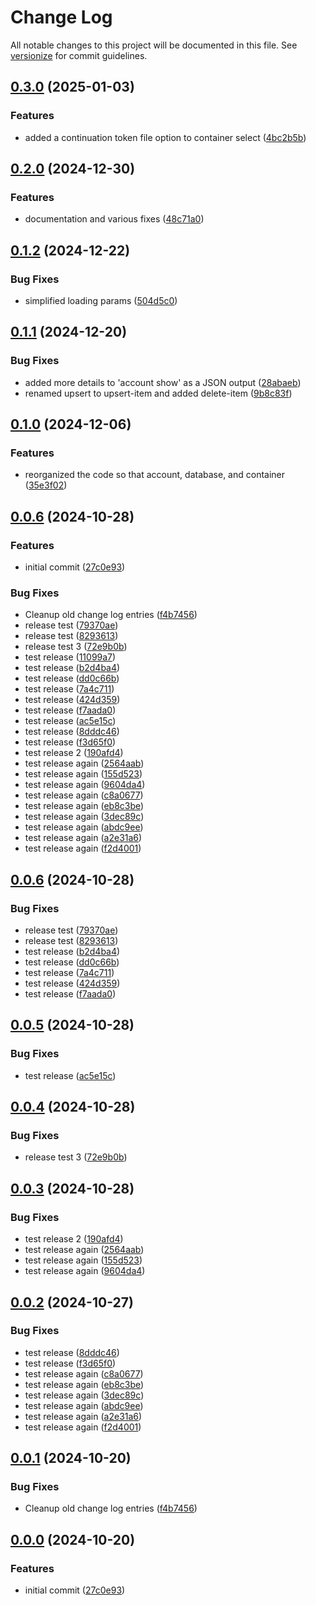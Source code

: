 # Change Log

All notable changes to this project will be documented in this file. See [versionize](https://github.com/versionize/versionize) for commit guidelines.

<a name="0.3.0"></a>
## [0.3.0](https://www.github.com/rtodosic/CosmosCli/releases/tag/v0.3.0) (2025-01-03)

### Features

* added a continuation token file option to container select ([4bc2b5b](https://www.github.com/rtodosic/CosmosCli/commit/4bc2b5bd4ecf1ebd2567a6a4221e503364e6aee2))

<a name="0.2.0"></a>
## [0.2.0](https://www.github.com/rtodosic/CosmosCli/releases/tag/v0.2.0) (2024-12-30)

### Features

* documentation and various fixes ([48c71a0](https://www.github.com/rtodosic/CosmosCli/commit/48c71a01366971c60868f40937b263c7288eed63))

<a name="0.1.2"></a>
## [0.1.2](https://www.github.com/rtodosic/CosmosCli/releases/tag/v0.1.2) (2024-12-22)

### Bug Fixes

* simplified loading params ([504d5c0](https://www.github.com/rtodosic/CosmosCli/commit/504d5c06564e2d3e7a10fdb2d1ccbc60eeb27dad))

<a name="0.1.1"></a>
## [0.1.1](https://www.github.com/rtodosic/CosmosCli/releases/tag/v0.1.1) (2024-12-20)

### Bug Fixes

* added more details to 'account show' as a JSON output ([28abaeb](https://www.github.com/rtodosic/CosmosCli/commit/28abaeb80458a33505eb450a6247e225ceefbc12))
* renamed upsert to upsert-item and added delete-item ([9b8c83f](https://www.github.com/rtodosic/CosmosCli/commit/9b8c83f0a4e60a3df8d8df71688269e5aa84af16))

<a name="0.1.0"></a>
## [0.1.0](https://www.github.com/rtodosic/CosmosCli/releases/tag/v0.1.0) (2024-12-06)

### Features

* reorganized the code so that account, database, and container ([35e3f02](https://www.github.com/rtodosic/CosmosCli/commit/35e3f021153cd7cbaf387055c0c5e777897a5763))

<a name="0.0.6"></a>
## [0.0.6](https://www.github.com/rtodosic/CosmosCli/releases/tag/v0.0.6) (2024-10-28)

### Features

* initial commit ([27c0e93](https://www.github.com/rtodosic/CosmosCli/commit/27c0e93a0351480c4271a3338ce54c3edc54b8c1))

### Bug Fixes

* Cleanup old change log entries ([f4b7456](https://www.github.com/rtodosic/CosmosCli/commit/f4b745617dbc5c52ce900a99a3293f525cc8dbde))
* release test ([79370ae](https://www.github.com/rtodosic/CosmosCli/commit/79370ae5101bc49c53a49c9bd4df5c515d2abbe3))
* release test ([8293613](https://www.github.com/rtodosic/CosmosCli/commit/82936130b28f2a68a00fbe56f8ec9a65198ba0a6))
* release test 3 ([72e9b0b](https://www.github.com/rtodosic/CosmosCli/commit/72e9b0bc70e6741b0b998a7fe216d9480c9f5ba8))
* test release ([11099a7](https://www.github.com/rtodosic/CosmosCli/commit/11099a7078ea4fece8f13eabe2f9aaa4eaa48900))
* test release ([b2d4ba4](https://www.github.com/rtodosic/CosmosCli/commit/b2d4ba4e2f6002c6cbf027a9934cf7d9c9826891))
* test release ([dd0c66b](https://www.github.com/rtodosic/CosmosCli/commit/dd0c66b041213b1635c2211dcc1d045edbd82ad1))
* test release ([7a4c711](https://www.github.com/rtodosic/CosmosCli/commit/7a4c711bdb788c7265434845b22daf56a90a6dff))
* test release ([424d359](https://www.github.com/rtodosic/CosmosCli/commit/424d3594f5b094b186d3bea6cdb4c9dc9864384f))
* test release ([f7aada0](https://www.github.com/rtodosic/CosmosCli/commit/f7aada0db2cda138313e03844b982240c22c5a7b))
* test release ([ac5e15c](https://www.github.com/rtodosic/CosmosCli/commit/ac5e15cc4f050e83dd04643d3a99f46ce17b6420))
* test release ([8dddc46](https://www.github.com/rtodosic/CosmosCli/commit/8dddc467cb5e0f5b020f6b0e8d5a9f64d51b5977))
* test release ([f3d65f0](https://www.github.com/rtodosic/CosmosCli/commit/f3d65f05ee80df3361e1454d41a9ffa9b8a8d076))
* test release 2 ([190afd4](https://www.github.com/rtodosic/CosmosCli/commit/190afd4dfff32a16cd28fa84a503ca9c8080fa47))
* test release again ([2564aab](https://www.github.com/rtodosic/CosmosCli/commit/2564aaba31a940abb1e93dc4111b0d69a7588cff))
* test release again ([155d523](https://www.github.com/rtodosic/CosmosCli/commit/155d5230aa9285849dc452b69f843b96018914df))
* test release again ([9604da4](https://www.github.com/rtodosic/CosmosCli/commit/9604da4ada13882c0c954fb37ba6b72741f1519e))
* test release again ([c8a0677](https://www.github.com/rtodosic/CosmosCli/commit/c8a067738271bfacbb8973cc94aec9b45b6e0be2))
* test release again ([eb8c3be](https://www.github.com/rtodosic/CosmosCli/commit/eb8c3be0440b63695de124e805ec34102505ac55))
* test release again ([3dec89c](https://www.github.com/rtodosic/CosmosCli/commit/3dec89c0aa94afc19424e9fcb933be5ff980d02c))
* test release again ([abdc9ee](https://www.github.com/rtodosic/CosmosCli/commit/abdc9ee6ebfcf32f93c3efd69677abaec491f624))
* test release again ([a2e31a6](https://www.github.com/rtodosic/CosmosCli/commit/a2e31a698a045f52f9657b6094089219498b0af9))
* test release again ([f2d4001](https://www.github.com/rtodosic/CosmosCli/commit/f2d4001c21960f2b66db2a400a1e9c3df386e7af))

<a name="0.0.6"></a>
## [0.0.6](https://www.github.com/rtodosic/CosmosCli/releases/tag/v0.0.6) (2024-10-28)

### Bug Fixes

* release test ([79370ae](https://www.github.com/rtodosic/CosmosCli/commit/79370ae5101bc49c53a49c9bd4df5c515d2abbe3))
* release test ([8293613](https://www.github.com/rtodosic/CosmosCli/commit/82936130b28f2a68a00fbe56f8ec9a65198ba0a6))
* test release ([b2d4ba4](https://www.github.com/rtodosic/CosmosCli/commit/b2d4ba4e2f6002c6cbf027a9934cf7d9c9826891))
* test release ([dd0c66b](https://www.github.com/rtodosic/CosmosCli/commit/dd0c66b041213b1635c2211dcc1d045edbd82ad1))
* test release ([7a4c711](https://www.github.com/rtodosic/CosmosCli/commit/7a4c711bdb788c7265434845b22daf56a90a6dff))
* test release ([424d359](https://www.github.com/rtodosic/CosmosCli/commit/424d3594f5b094b186d3bea6cdb4c9dc9864384f))
* test release ([f7aada0](https://www.github.com/rtodosic/CosmosCli/commit/f7aada0db2cda138313e03844b982240c22c5a7b))

<a name="0.0.5"></a>
## [0.0.5](https://www.github.com/rtodosic/CosmosCli/releases/tag/v0.0.5) (2024-10-28)

### Bug Fixes

* test release ([ac5e15c](https://www.github.com/rtodosic/CosmosCli/commit/ac5e15cc4f050e83dd04643d3a99f46ce17b6420))

<a name="0.0.4"></a>
## [0.0.4](https://www.github.com/rtodosic/CosmosCli/releases/tag/v0.0.4) (2024-10-28)

### Bug Fixes

* release test 3 ([72e9b0b](https://www.github.com/rtodosic/CosmosCli/commit/72e9b0bc70e6741b0b998a7fe216d9480c9f5ba8))

<a name="0.0.3"></a>
## [0.0.3](https://www.github.com/rtodosic/CosmosCli/releases/tag/v0.0.3) (2024-10-28)

### Bug Fixes

* test release 2 ([190afd4](https://www.github.com/rtodosic/CosmosCli/commit/190afd4dfff32a16cd28fa84a503ca9c8080fa47))
* test release again ([2564aab](https://www.github.com/rtodosic/CosmosCli/commit/2564aaba31a940abb1e93dc4111b0d69a7588cff))
* test release again ([155d523](https://www.github.com/rtodosic/CosmosCli/commit/155d5230aa9285849dc452b69f843b96018914df))
* test release again ([9604da4](https://www.github.com/rtodosic/CosmosCli/commit/9604da4ada13882c0c954fb37ba6b72741f1519e))

<a name="0.0.2"></a>
## [0.0.2](https://www.github.com/rtodosic/CosmosCli/releases/tag/v0.0.2) (2024-10-27)

### Bug Fixes

* test release ([8dddc46](https://www.github.com/rtodosic/CosmosCli/commit/8dddc467cb5e0f5b020f6b0e8d5a9f64d51b5977))
* test release ([f3d65f0](https://www.github.com/rtodosic/CosmosCli/commit/f3d65f05ee80df3361e1454d41a9ffa9b8a8d076))
* test release again ([c8a0677](https://www.github.com/rtodosic/CosmosCli/commit/c8a067738271bfacbb8973cc94aec9b45b6e0be2))
* test release again ([eb8c3be](https://www.github.com/rtodosic/CosmosCli/commit/eb8c3be0440b63695de124e805ec34102505ac55))
* test release again ([3dec89c](https://www.github.com/rtodosic/CosmosCli/commit/3dec89c0aa94afc19424e9fcb933be5ff980d02c))
* test release again ([abdc9ee](https://www.github.com/rtodosic/CosmosCli/commit/abdc9ee6ebfcf32f93c3efd69677abaec491f624))
* test release again ([a2e31a6](https://www.github.com/rtodosic/CosmosCli/commit/a2e31a698a045f52f9657b6094089219498b0af9))
* test release again ([f2d4001](https://www.github.com/rtodosic/CosmosCli/commit/f2d4001c21960f2b66db2a400a1e9c3df386e7af))

<a name="0.0.1"></a>
## [0.0.1](https://www.github.com/rtodosic/CosmosCli/releases/tag/v0.0.1) (2024-10-20)

### Bug Fixes

* Cleanup old change log entries ([f4b7456](https://www.github.com/rtodosic/CosmosCli/commit/f4b745617dbc5c52ce900a99a3293f525cc8dbde))

<a name="0.0.0"></a>
## [0.0.0](https://www.github.com/rtodosic/CosmosCli/releases/tag/v0.0.0) (2024-10-20)

### Features

* initial commit ([27c0e93](https://www.github.com/rtodosic/CosmosCli/commit/27c0e93a0351480c4271a3338ce54c3edc54b8c1))
